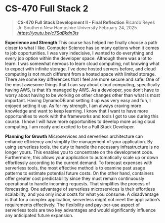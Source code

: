# CS-470 Full Stack 2
> **CS-470 Full Stack Development II - Final Reflection**
> Ricardo Reyes Jr.
> Southern New Hampshire University
> February 24, 2025
> *https://youtu.be/c7SqBkdn3ts*

**Experience and Strength**
This course has helped me finally choose a path closer to what I like. Computer Science has so many options when it comes to job opportunities. I was very indecisive, I wanted to do everything and every job option within the developer space. Although there was a lot to learn. I was somewhat nervous to learn cloud computing, not knowing what to expect with infinite storage. I’ve done hosted servers before, and cloud computing is not much different from a hosted space with limited storage. There are some key differences that I feel are more secure and safe. One of the most awesome things that I can say about cloud computing, specifically having AWS, is that it’s managed by AWS. As a developer, you don’t have to worry about having to be working on other changes other than what is most important. Having DynamoDB and setting it up was very easy and fun, I enjoyed setting it up. 
As for my strength, I am always craving more knowledge and want to keep learning. I know that I want to have more opportunities to work with the frameworks and tools I got to use during this course. I know I will have more opportunities to develop more using cloud computing. I am ready and excited to be a Full Stack Developer.

**Planning for Growth**
Microservices and serverless architecture can enhance efficiency and simplify the management of your application. By using serverless tools, the duty to handle the necessary infrastructure is no longer yours. This enables you to concentrate on the development code. Furthermore, this allows your application to automatically scale up or down effortlessly according to the current demand. To forecast expenses with serverless tools, the most effective method is to examine past usage patterns to estimate potential future costs. On the other hand, containers offer greater cost predictability since they must remain continuously operational to handle incoming requests. That simplifies the process of forecasting.
	One advantage of serverless microservices is their effortless scalability, and you only incur costs for what you consume. A disadvantage is that for a complex application, serverless might not meet the application’s requirements effectively.
	The flexibility and pay-per-use aspect of serverless tools are two key advantages and would significantly influence any anticipated future expansion.
